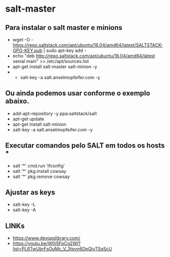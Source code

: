 # salt-master

## Para instalar o salt master e minions
- wget -O - https://repo.saltstack.com/apt/ubuntu/16.04/amd64/latest/SALTSTACK-GPG-KEY.pub | sudo apt-key add -
- echo "deb http://repo.saltstack.com/apt/ubuntu/16.04/amd64/latest xenial main" >> /etc/apt/sources.list
- apt-get install salt-master salt-minion -y
- - salt-key -a salt.anselmopfeifer.com -y

## Ou ainda podemos usar conforme o exemplo abaixo.
- add-apt-repository -y ppa:saltstack/salt
- apt-get update
- apt-get install salt-minion
- salt-key -a salt.anselmopfeifer.com -y

## Executar comandos pelo SALT em todos os hosts *
- salt '*' cmd.run 'ifconfig'
- salt '*' pkg.install cowsay
- salt '*' pkg.remove cowsay

## Ajustar as keys
- salt-key -L
- salt-key -A
## LINKs
- https://www.devopslibrary.com/
- https://youtu.be/W0i5FpCq2WI?list=PL6TwUbrFsOuMc_V_3tpvn6DeQiyTSqScU

